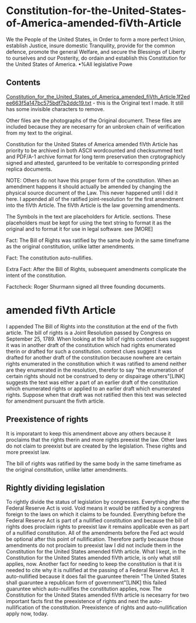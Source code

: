# Constitution-for-the-United-States-of-America-amended-fiVth-Article

We the People of the United States, in Order to form a more perfect Union, establish Justice, insure domestic Tranquility, provide for the common defence, promote the general Welfare, and secure the Blessings of Liberty to ourselves and our Posterity, do ordain and establish this Constitution for the United States of America. •%All legislative Powe


## Contents

[Constitution_for_the_United_States_of_America_amended_fiVth_Article.1f2edee663f5a147bc575bdf7b2ddc19.txt](https://github.com/freedom-foundation/Constitution-for-the-United-States-of-America-amended-fiVth-Article/blob/main/Constitution_for_the_United_States_of_America_amended_fiVth_Article.1f2edee663f5a147bc575bdf7b2ddc19.txt) - this is the Original text I made. It still has some invisible characters to remove.

Other files are the photographs of the Original document. These files are included because they are necesarry for an unbroken chain of verification from my text to the original.

Constitution for the United States of America amended fiVth Article has priority to be archived in both ASCII wordcounted and checksummed text and PDF/A-1 archive format for long term preservation then crptographicly signed and attested, garunteed to be veritable to corresponding printed replica documents.

NOTE: Others do not have this proper form of the constitution. When an amendment happens it should actually be amended by changing the physical source document of the Law. This never happened until I did it here. I appended all of the ratified joint-resolution for the first amendment into the fiVth Article. The fiVth Article is the law governing amendments. 

The Symbols in the text are placeholders for Article. sections. These placeholders must be kept for using the text string to format it as the original and to format it for use in legal software. see [MORE]

Fact: The Bill of Rights was ratified by the same body in the same timeframe as the original constitution, unlike latter amendments.

Fact: The constitution auto-nullifies.

Extra Fact: After the Bill of Rights,  subsequent amendments complicate the intent of the constitution.

Factcheck: Roger Shurmann signed all three founding documents.
# amended fiVth Article
I appended The Bill of Rights into the constitution at the end of the fivth article. The bill of rights is a Joint Resolution passed by Congress on September 25, 1789. When looking at the bill of rights context clues suggest it was in another draft of the constitution which had rights enumerated therin or drafted for such a constitution. context clues suggest it was drafted for another draft of the constitution because nowhere are certain rights enumerated in the constitution which it was ratified to amend neither are they enumerated in the resolution, therefor to say "the enumeration of certain rights should not be construed to deny or dispairage others"[LINK] suggests the text was either a part of an earlier draft of the constitution which enumerated rights or applied to an earlier draft which enumerated rights. Suppose when that draft was not ratified then this text was selected for amendment pursuant the fivth article.
## Preexistence of rights 
It is imporatant to keep this amendment above any others because it proclaims that the rights therin and more rights preexist the law. Other laws do not claim to preexist but are created by the legislation. These rights and more preexist law.

The bill of rights was ratified by the same body in the same timeframe as the original constitution, unlike latter amendments.

## Rightly dividing legislation
To rightly divide the status of legislation by congresses. Everything after the Federal Reserve Act is void. Void means it would be ratified by a congress foreign to the laws on which it claims to be founded. Everything before the Federal Reserve Act is part of a nullified constitution and because the bill of rights does proclaim rights to preexist law it remains applicable even as part of a nullified constitution.
All of the amendments before the Fed act would be optional after this point of nullification. Therefore partly because those amendments do not proclaim to preexist law I did not include them in the Constitution for the United States amended fiVth article. What I kept, in the Constitution for the United States amended fiVth article, is only what still applies, now.
Another fact for needing to keep the constitution is that it is needed to cite why it is nullified at the passing of a Federal Reserve Act. It auto-nullified because it does fail the guaruntee therein "The United States shall guaruntee a republican form of government"[LINK] this failed guaruntee which auto-nullifies the constitution applies, now.
The Constitution for the United States amended fiVth article is necesarry for two important facts first the preexistence of rights and next the auto-nullification of the constitution. Preexistence of rights and auto-nullification apply now, today.
